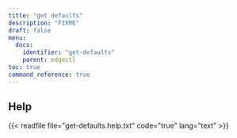 ```yaml
---
title: "get defaults"
description: "FIXME"
draft: false
menu:
  docs:
    identifier: "get-defaults"
    parent: edgectl
toc: true
command_reference: true
---
```


## Help

{{< readfile file="get-defaults.help.txt" code="true" lang="text" >}}
